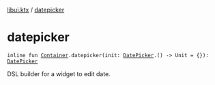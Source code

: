 [libui.ktx](README.md) / [datepicker](datepicker.md)

# datepicker

`inline fun `[`Container`](-container/README.md)`.datepicker(init: `[`DatePicker`](-date-picker/README.md)`.() -> Unit = {}): `[`DatePicker`](-date-picker/README.md)

DSL builder for a widget to edit date.
